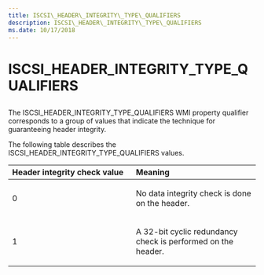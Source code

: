 ```yaml
---
title: ISCSI\_HEADER\_INTEGRITY\_TYPE\_QUALIFIERS
description: ISCSI\_HEADER\_INTEGRITY\_TYPE\_QUALIFIERS
ms.date: 10/17/2018
---
```


# ISCSI\_HEADER\_INTEGRITY\_TYPE\_QUALIFIERS


## <span id="ddk_iscsi_header_integrity_type_qualifiers_kr"></span><span id="DDK_ISCSI_HEADER_INTEGRITY_TYPE_QUALIFIERS_KR"></span>


The ISCSI\_HEADER\_INTEGRITY\_TYPE\_QUALIFIERS WMI property qualifier corresponds to a group of values that indicate the technique for guaranteeing header integrity.

The following table describes the ISCSI\_HEADER\_INTEGRITY\_TYPE\_QUALIFIERS values.

<table>
<colgroup>
<col width="50%" />
<col width="50%" />
</colgroup>
<thead>
<tr class="header">
<th align="left">Header integrity check value</th>
<th align="left">Meaning</th>
</tr>
</thead>
<tbody>
<tr class="odd">
<td align="left"><p>0</p></td>
<td align="left"><p>No data integrity check is done on the header.</p></td>
</tr>
<tr class="even">
<td align="left"><p>1</p></td>
<td align="left"><p>A 32-bit cyclic redundancy check is performed on the header.</p></td>
</tr>
</tbody>
</table>

 

 

 





